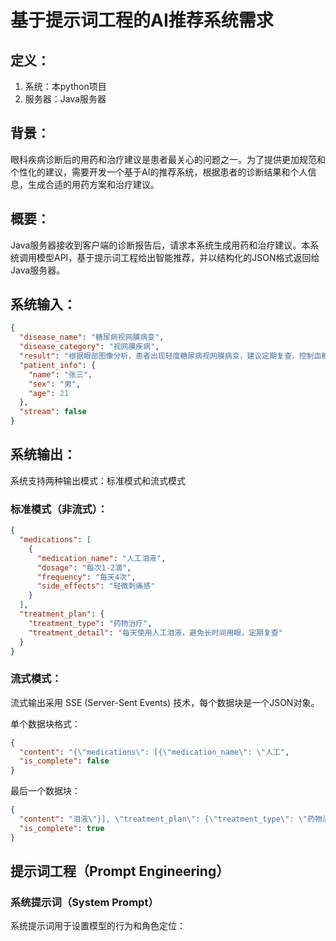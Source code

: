 # 基于提示词工程的AI推荐系统需求

## 定义：
1. 系统：本python项目
2. 服务器：Java服务器

## 背景：
眼科疾病诊断后的用药和治疗建议是患者最关心的问题之一。为了提供更加规范和个性化的建议，需要开发一个基于AI的推荐系统，根据患者的诊断结果和个人信息，生成合适的用药方案和治疗建议。

## 概要：
Java服务器接收到客户端的诊断报告后，请求本系统生成用药和治疗建议。本系统调用模型API，基于提示词工程给出智能推荐，并以结构化的JSON格式返回给Java服务器。

## 系统输入：
```json
{
  "disease_name": "糖尿病视网膜病变",
  "disease_category": "视网膜疾病",
  "result": "根据眼部图像分析，患者出现轻度糖尿病视网膜病变，建议定期复查，控制血糖。",
  "patient_info": {   
    "name": "张三",
    "sex": "男",
    "age": 21
  },
  "stream": false
}
```

## 系统输出：
系统支持两种输出模式：标准模式和流式模式

### 标准模式（非流式）：
```json
{
  "medications": [
    {
      "medication_name": "人工泪液",
      "dosage": "每次1-2滴",
      "frequency": "每天4次",
      "side_effects": "轻微刺痛感"
    }
  ],
  "treatment_plan": {
    "treatment_type": "药物治疗",
    "treatment_detail": "每天使用人工泪液，避免长时间用眼，定期复查"
  }
}
```

### 流式模式：
流式输出采用 SSE (Server-Sent Events) 技术，每个数据块是一个JSON对象。

单个数据块格式：
```json
{
  "content": "{\"medications\": [{\"medication_name\": \"人工",
  "is_complete": false
}
```

最后一个数据块：
```json
{
  "content": "泪液\"}], \"treatment_plan\": {\"treatment_type\": \"药物治疗\"}}",
  "is_complete": true
}
```

## 提示词工程（Prompt Engineering）

### 系统提示词（System Prompt）
系统提示词用于设置模型的行为和角色定位：

